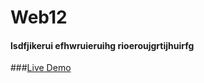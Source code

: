 # Web12
#### lsdfjikerui efhwruieruihg rioeroujgrtijhuirfg
###[Live Demo](https://infiniks.netlify.app/)
